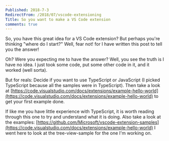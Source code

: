 ```yaml
---
Published: 2018-7-3
RedirectFrom: /2018/07/vscode-extensioning
Title: So you want to make a VS Code extension
comments: true
---
```


So, you have this great idea for a VS Code extension? But perhaps you're thinking "where do I start?" Well, fear not! for I have written this post to tell you the answer!

<!--more-->

Oh? Were you expecting me to have the answer? Well, you see the truth is I have no idea. I just took some code, put some other code in it, and it worked (well sorta).

But for reals: Decide if you want to use TypeScript or JavaScript (I picked TypeScript because all the samples were in TypeScript). Then take a look at [https://code.visualstudio.com/docs/extensions/example-hello-world](https://code.visualstudio.com/docs/extensions/example-hello-world) to get your first example done.

If like me you have little experience with TypeScript, it is worth reading through this one to try and understand what it is doing. Also take a look at the examples: [https://github.com/Microsoft/vscode-extension-samples](https://code.visualstudio.com/docs/extensions/example-hello-world) I went here to look at the tree-view-sample for the one I'm working on.
